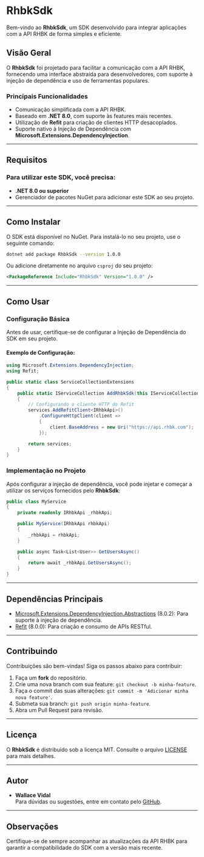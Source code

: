 ﻿# RhbkSdk

Bem-vindo ao **RhbkSdk**, um SDK desenvolvido para integrar aplicações com a API RHBK de forma simples e eficiente.

## Visão Geral

O **RhbkSdk** foi projetado para facilitar a comunicação com a API RHBK, fornecendo uma interface abstraída para desenvolvedores, com suporte à injeção de dependência e uso de ferramentas populares.

### Principais Funcionalidades

- Comunicação simplificada com a API RHBK.
- Baseado em **.NET 8.0**, com suporte às features mais recentes.
- Utilização de **Refit** para criação de clientes HTTP desacoplados.
- Suporte nativo à Injeção de Dependência com **Microsoft.Extensions.DependencyInjection**.

---

## Requisitos

### Para utilizar este SDK, você precisa:
- **.NET 8.0 ou superior**
- Gerenciador de pacotes NuGet para adicionar este SDK ao seu projeto.

---

## Como Instalar

O SDK está disponível no NuGet. Para instalá-lo no seu projeto, use o seguinte comando:

```bash
dotnet add package RhbkSdk --version 1.0.0
```

Ou adicione diretamente no arquivo `csproj` do seu projeto:

```xml
<PackageReference Include="RhbkSdk" Version="1.0.0" />
```

---

## Como Usar

### Configuração Básica

Antes de usar, certifique-se de configurar a Injeção de Dependência do SDK em seu projeto.

#### Exemplo de Configuração:

```csharp
using Microsoft.Extensions.DependencyInjection;
using Refit;

public static class ServiceCollectionExtensions
{
    public static IServiceCollection AddRhbkSdk(this IServiceCollection services)
    {
        // Configurando o cliente HTTP do Refit
        services.AddRefitClient<IRhbkApi>()
            .ConfigureHttpClient(client =>
            {
                client.BaseAddress = new Uri("https://api.rhbk.com");
            });

        return services;
    }
}
```

### Implementação no Projeto

Após configurar a injeção de dependência, você pode injetar e começar a utilizar os serviços fornecidos pelo **RhbkSdk**:

```csharp
public class MyService
{
    private readonly IRhbkApi _rhbkApi;

    public MyService(IRhbkApi rhbkApi)
    {
        _rhbkApi = rhbkApi;
    }

    public async Task<List<User>> GetUsersAsync()
    {
        return await _rhbkApi.GetUsersAsync();
    }
}
```

---

## Dependências Principais

- [Microsoft.Extensions.DependencyInjection.Abstractions](https://www.nuget.org/packages/Microsoft.Extensions.DependencyInjection.Abstractions) (8.0.2): Para suporte à injeção de dependência.
- [Refit](https://www.nuget.org/packages/Refit) (8.0.0): Para criação e consumo de APIs RESTful.

---

## Contribuindo

Contribuições são bem-vindas! Siga os passos abaixo para contribuir:

1. Faça um **fork** do repositório.
2. Crie uma nova branch com sua feature: `git checkout -b minha-feature`.
3. Faça o commit das suas alterações: `git commit -m 'Adicionar minha nova feature'`.
4. Submeta sua branch: `git push origin minha-feature`.
5. Abra um Pull Request para revisão.

---

## Licença

O **RhbkSdk** é distribuído sob a licença MIT. Consulte o arquivo [LICENSE](./LICENSE) para mais detalhes.

---

## Autor

- **Wallace Vidal**  
  Para dúvidas ou sugestões, entre em contato pelo [GitHub](https://github.com/seu-usuario-aqui).

---

## Observações

Certifique-se de sempre acompanhar as atualizações da API RHBK para garantir a compatibilidade do SDK com a versão mais recente.
